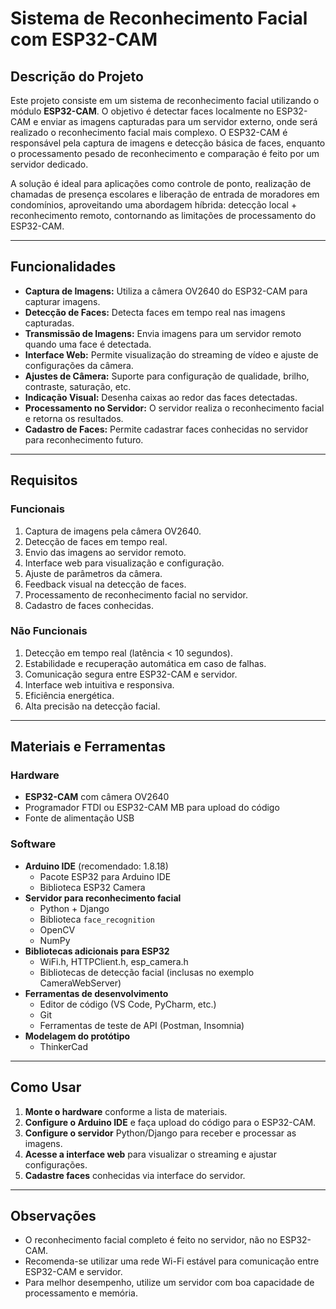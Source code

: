 # Sistema de Reconhecimento Facial com ESP32-CAM

## Descrição do Projeto

Este projeto consiste em um sistema de reconhecimento facial utilizando o módulo **ESP32-CAM**. O objetivo é detectar faces localmente no ESP32-CAM e enviar as imagens capturadas para um servidor externo, onde será realizado o reconhecimento facial mais complexo. O ESP32-CAM é responsável pela captura de imagens e detecção básica de faces, enquanto o processamento pesado de reconhecimento e comparação é feito por um servidor dedicado.

A solução é ideal para aplicações como controle de ponto, realização de chamadas de presença escolares e liberação de entrada de moradores em condomínios, aproveitando uma abordagem híbrida: detecção local + reconhecimento remoto, contornando as limitações de processamento do ESP32-CAM.

---

## Funcionalidades

- **Captura de Imagens:** Utiliza a câmera OV2640 do ESP32-CAM para capturar imagens.
- **Detecção de Faces:** Detecta faces em tempo real nas imagens capturadas.
- **Transmissão de Imagens:** Envia imagens para um servidor remoto quando uma face é detectada.
- **Interface Web:** Permite visualização do streaming de vídeo e ajuste de configurações da câmera.
- **Ajustes de Câmera:** Suporte para configuração de qualidade, brilho, contraste, saturação, etc.
- **Indicação Visual:** Desenha caixas ao redor das faces detectadas.
- **Processamento no Servidor:** O servidor realiza o reconhecimento facial e retorna os resultados.
- **Cadastro de Faces:** Permite cadastrar faces conhecidas no servidor para reconhecimento futuro.

---

## Requisitos

### Funcionais

1. Captura de imagens pela câmera OV2640.
2. Detecção de faces em tempo real.
3. Envio das imagens ao servidor remoto.
4. Interface web para visualização e configuração.
5. Ajuste de parâmetros da câmera.
6. Feedback visual na detecção de faces.
7. Processamento de reconhecimento facial no servidor.
8. Cadastro de faces conhecidas.

### Não Funcionais

1. Detecção em tempo real (latência < 10 segundos).
2. Estabilidade e recuperação automática em caso de falhas.
3. Comunicação segura entre ESP32-CAM e servidor.
4. Interface web intuitiva e responsiva.
5. Eficiência energética.
6. Alta precisão na detecção facial.

---

## Materiais e Ferramentas

### Hardware

- **ESP32-CAM** com câmera OV2640
- Programador FTDI ou ESP32-CAM MB para upload do código
- Fonte de alimentação USB

### Software

- **Arduino IDE** (recomendado: 1.8.18)
  - Pacote ESP32 para Arduino IDE
  - Biblioteca ESP32 Camera
- **Servidor para reconhecimento facial**
  - Python + Django
  - Biblioteca `face_recognition`
  - OpenCV
  - NumPy
- **Bibliotecas adicionais para ESP32**
  - WiFi.h, HTTPClient.h, esp_camera.h
  - Bibliotecas de detecção facial (inclusas no exemplo CameraWebServer)
- **Ferramentas de desenvolvimento**
  - Editor de código (VS Code, PyCharm, etc.)
  - Git
  - Ferramentas de teste de API (Postman, Insomnia)
- **Modelagem do protótipo**
  - ThinkerCad

---

## Como Usar

1. **Monte o hardware** conforme a lista de materiais.
2. **Configure o Arduino IDE** e faça upload do código para o ESP32-CAM.
3. **Configure o servidor** Python/Django para receber e processar as imagens.
4. **Acesse a interface web** para visualizar o streaming e ajustar configurações.
5. **Cadastre faces** conhecidas via interface do servidor.

---

## Observações

- O reconhecimento facial completo é feito no servidor, não no ESP32-CAM.
- Recomenda-se utilizar uma rede Wi-Fi estável para comunicação entre ESP32-CAM e servidor.
- Para melhor desempenho, utilize um servidor com boa capacidade de processamento e memória.
